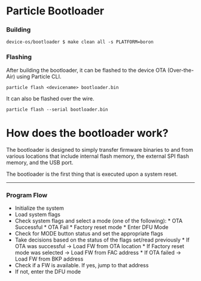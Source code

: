 Particle Bootloader
===================

### Building

```
device-os/bootloader $ make clean all -s PLATFORM=boron
```

### Flashing

After building the bootloader, it can be flashed to the device OTA (Over-the-Air) using Particle CLI.

```none
particle flash <devicename> bootloader.bin
```
It can also be flashed over the wire.

```none
particle flash --serial bootloader.bin
```

How does the bootloader work?
=============================

The bootloader is designed to simply transfer firmware binaries to and from various locations that include internal flash memory, the external SPI flash memory, and the USB port.

The bootloader is the first thing that is executed upon a system reset.

---

### Program Flow

* Initialize the system
* Load system flags
* Check system flags and select a mode (one of the following):
      * OTA Successful
      * OTA Fail
      * Factory reset mode
      * Enter DFU Mode
* Check for MODE button status and set the appropriate flags
* Take decisions based on the status of the flags set/read previously
      * If OTA was successful -> Load FW from OTA location
      * If Factory reset mode was selected -> Load FW from FAC address
      * If OTA failed -> Load FW from BKP address
* Check if a FW is available. If yes, jump to that address
* If not, enter the DFU mode